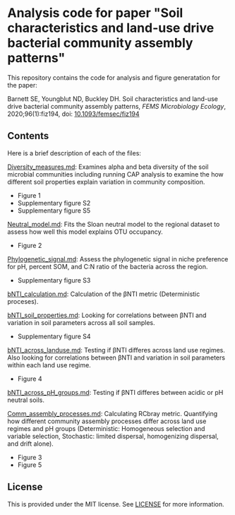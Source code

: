 # Analysis code for paper "Soil characteristics and land-use drive bacterial community assembly patterns"

This repository contains the code for analysis and figure generatation for the paper:

Barnett SE, Youngblut ND, Buckley DH. Soil characteristics and land-use drive bacterial community assembly patterns, *FEMS Microbiology Ecology*, 2020;96(1):fiz194, doi: [10.1093/femsec/fiz194](https://doi.org/10.1093/femsec/fiz194)

## Contents
Here is a brief description of each of the files:

[Diversity_measures.md](./Diversity_measures.md): Examines alpha and beta diversity of the soil microbial communities including running CAP analysis to examine the how different soil properties explain variation in community composition.
  
  * Figure 1
  * Supplementary figure S2
  * Supplementary figure S5
  

[Neutral_model.md](./Neutral_model.md): Fits the Sloan neutral model to the regional dataset to assess how well this model explains OTU occupancy.

  * Figure 2
  
[Phylogenetic_signal.md](./Phylogenetic_signal.md): Assess the phylogenetic signal in niche preference for pH, percent SOM, and C:N ratio of the bacteria across the region.

  * Supplementary figure S3
  
[bNTI_calculation.md](./bNTI_calculation.md): Calculation of the βNTI metric (Deterministic proceses).

[bNTI_soil_properties.md](./bNTI_soil_properties.md): Looking for correlations between βNTI and variation in soil parameters across all soil samples.

  * Supplementary figure S4

[bNTI_across_landuse.md](./bNTI_across_landuse.md): Testing if βNTI differes across land use regimes. Also looking for correlations between βNTI and variation in soil parameters within each land use regime. 

  * Figure 4

[bNTI_across_pH_groups.md](./bNTI_across_pH_groups.md): Testing if βNTI differes between acidic or pH neutral soils.

[Comm_assembly_processes.md](./Comm_assembly_processes.md): Calculating RCbray metric. Quantifying how different community assembly processes differ across land use regimes and pH groups (Deterministic: Homogeneous selection and variable selection, Stochastic: limited dispersal, homogenizing dispersal, and drift alone). 

  * Figure 3
  * Figure 5
  
## License

This is provided under the MIT license. See [LICENSE](./LICENSE) for more information.


